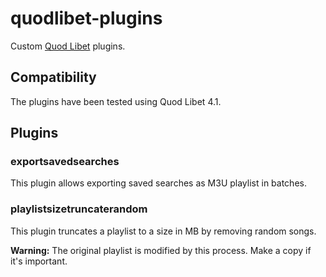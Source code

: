 # quodlibet-plugins

Custom [Quod Libet](https://github.com/quodlibet/quodlibet) plugins.

## Compatibility

The plugins have been tested using Quod Libet 4.1.

## Plugins

### exportsavedsearches

This plugin allows exporting saved searches as M3U playlist in batches.

### playlistsizetruncaterandom

This plugin truncates a playlist to a size in MB by removing random songs.

**Warning:** The original playlist is modified by this process. Make a copy if it's important.
